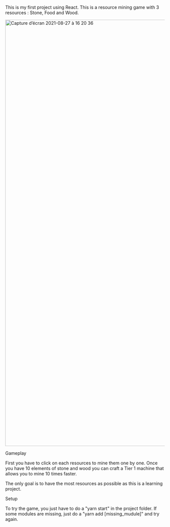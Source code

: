 This is my first project using React. This is a resource mining game with 3 resources : Stone, Food and Wood.

<img width="1350" alt="Capture d’écran 2021-08-27 à 16 20 36" src="https://user-images.githubusercontent.com/47505847/131142233-7ae8b207-c968-426b-982b-24cb4fd87e4a.png">

Gameplay

First you have to click on each resources to mine them one by one.
Once you have 10 elements of stone and wood you can craft a Tier 1 machine that allows you to mine 10 times faster.

The only goal is to have the most resources as possible as this is a learning project.

Setup

To try the game, you just have to do a "yarn start" in the project folder.
If some modules are missing, just do a "yarn add [missing_mudule]" and try again.
